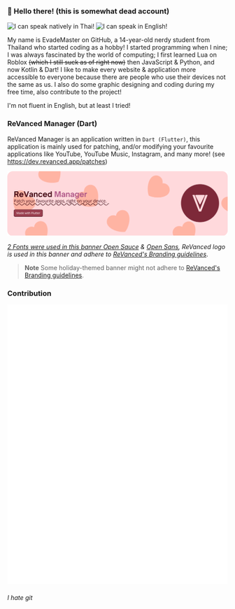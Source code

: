 ### 👋 Hello there! (this is somewhat dead account)

![I can speak natively in Thai!](https://img.shields.io/badge/I%20can%20speak%20natively%20in-Thai-brightgreen?style=for-the-badge "I can speak natively in Thai!")
![I can speak in English!](https://img.shields.io/badge/I%20can%20speak%20in-English-yellow?style=for-the-badge "I can speak in English!") 

My name is EvadeMaster on GitHub, a 14-year-old nerdy student from Thailand who started coding as a hobby! I started programming when I nine; I was always fascinated by the world of computing; I first learned Lua on Roblox ~~(which I still suck as of right now)~~ then JavaScript & Python, and now Kotlin & Dart! I like to make every website & application more accessible to everyone because there are people who use their devices not the same as us. I also do some graphic designing and coding during my free time, also contribute to the project!

I'm not fluent in English, but at least I tried!


### ReVanced Manager (Dart)
ReVanced Manager is an application written in `Dart (Flutter)`, this application is mainly used for patching, and/or modifying your favourite applications like YouTube, YouTube Music, Instagram, and many more! (see https://dev.revanced.app/patches)

<picture>
  <a target="_blank" href="https://github.com/revanced/revanced-manager"><source media="(prefers-color-scheme: dark)" srcset="ReVancedManager/dark.png">
  <a target="_blank" href="https://github.com/revanced/revanced-manager"><source media="(prefers-color-scheme: light)" srcset="ReVancedManager/light.png">
  <img alt="ReVanced Manager" src="ReVancedManager/light.png">
</picture>
    
*2 Fonts were used in this banner [Open Sauce](https://github.com/marcologous/Open-Sauce-Fonts) & [Open Sans](https://github.com/googlefonts/opensans), ReVanced logo is used in this banner and adhere to [ReVanced's Branding guidelines](https://github.com/revanced/revanced-branding/tree/dev)*.
    
> **Note** Some holiday-themed banner might not adhere to [ReVanced's Branding guidelines](https://github.com/revanced/revanced-branding/tree/dev).
### Contribution

<img src="metrics.classic.svg" />


<!--

Lorem ipsum dolor sit amet, consectetur adipiscing elit, sed do eiusmod tempor incididunt ut labore et dolore magna aliqua. Quis risus sed vulputate odio ut enim. Leo urna molestie at elementum eu. Mattis enim ut tellus elementum sagittis vitae et leo duis. Ultrices in iaculis nunc sed augue lacus viverra vitae congue. Amet risus nullam eget felis eget nunc. Mattis aliquam faucibus purus in massa tempor. Augue mauris augue neque gravida in fermentum et. Nisi est sit amet facilisis magna etiam tempor orci. In ante metus dictum at tempor commodo. Platea dictumst quisque sagittis purus sit amet.

-->


###### I hate git
